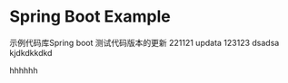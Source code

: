 Spring Boot Example
====

示例代码库Spring boot
测试代码版本的更新
221121
updata
123123
dsadsa
kjdkdkkdkd

hhhhhh
